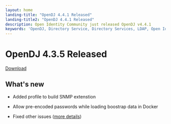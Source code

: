 ```yaml
---
layout: home
landing-title: "OpenDJ 4.4.1 Released"
landing-title2: "OpenDJ 4.4.1 Released"
description: Open Identity Community just released OpenDJ v4.4.1
keywords: 'OpenDJ, Directory Service, Directory Services, LDAP, Open Identity Platform, Docker, OpenShift, SNMP'
---
```

# OpenDJ 4.3.5 Released
[Download](https://github.com/OpenIdentityPlatform/OpenDJ/releases/tag/4.4.1)
## What's new
* Added profile to build SNMP extenstion
* Allow pre-encoded passwords while loading boostrap data in Docker

* Fixed other issues ([more details](https://github.com/OpenIdentityPlatform/OpenDJ/compare/9b5a2867776ba4c5e1d5ed871937557f0154ad30...fa7d144b1123d58bc24fa59ccb68acf7c37e00b7))
